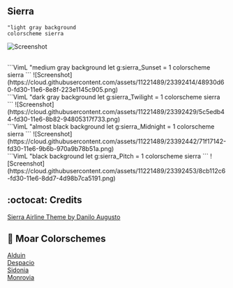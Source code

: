 Sierra
------

```VimL
"light gray background
colorscheme sierra 
```
![Screenshot](https://cloud.githubusercontent.com/assets/11221489/23392406/34afddd2-fd30-11e6-8ca9-9e3514497757.png)

<br>
```VimL
"medium gray background
let g:sierra_Sunset = 1
colorscheme sierra
```
![Screenshot](https://cloud.githubusercontent.com/assets/11221489/23392414/48930d60-fd30-11e6-8e8f-223e1145c905.png)

<br>
```VimL
"dark gray background
let g:sierra_Twilight = 1
colorscheme sierra
```
![Screenshot](https://cloud.githubusercontent.com/assets/11221489/23392429/5c5edb44-fd30-11e6-8b82-94805317f733.png)

<br>
```VimL
"almost black background
let g:sierra_Midnight = 1
colorscheme sierra
```
![Screenshot](https://cloud.githubusercontent.com/assets/11221489/23392442/71f17142-fd30-11e6-9b6b-970a9b78b51a.png)

<br>
```VimL
"black background
let g:sierra_Pitch = 1
colorscheme sierra
```
![Screenshot](https://cloud.githubusercontent.com/assets/11221489/23392453/8cb112c6-fd30-11e6-8dd7-4d98b7ca5191.png)


:octocat: Credits
-----------------
[Sierra Airline Theme by Danilo Augusto](https://github.com/danilo-augusto)


:octopus: Moar Colorschemes
-------
[Alduin](https://github.com/AlessandroYorba/Alduin)<br>
[Despacio](https://github.com/AlessandroYorba/Despacio)<br>
[Sidonia](https://github.com/AlessandroYorba/Sidonia)<br>
[Monrovia](https://github.com/AlessandroYorba/Monrovia)
